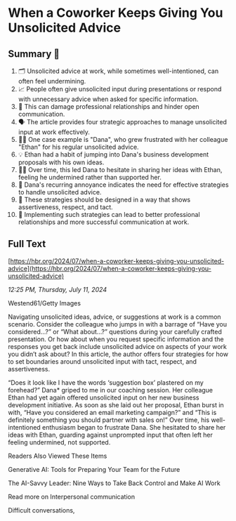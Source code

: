 # When a Coworker Keeps Giving You Unsolicited Advice

## Summary 🤖

1. 🗂️ Unsolicited advice at work, while sometimes well-intentioned, can often feel undermining.
2. 📈 People often give unsolicited input during presentations or respond with unnecessary advice when asked for specific information.
3. 👥 This can damage professional relationships and hinder open communication. 
4. 🗣️ The article provides four strategic approaches to manage unsolicited input at work effectively.
5. 👩‍💼 One case example is "Dana", who grew frustrated with her colleague "Ethan" for his regular unsolicited advice.
6. 💡 Ethan had a habit of jumping into Dana's business development proposals with his own ideas.
7. 🙅‍♀️ Over time, this led Dana to hesitate in sharing her ideas with Ethan, feeling he undermined rather than supported her.
8. 🥊 Dana's recurring annoyance indicates the need for effective strategies to handle unsolicited advice.
9. 🤝 These strategies should be designed in a way that shows assertiveness, respect, and tact.
10. 🚀 Implementing such strategies can lead to better professional relationships and more successful communication at work.

## Full Text

[https://hbr.org/2024/07/when-a-coworker-keeps-giving-you-unsolicited-advice](https://hbr.org/2024/07/when-a-coworker-keeps-giving-you-unsolicited-advice)

*12:25 PM, Thursday, July 11, 2024*

Westend61/Getty Images

Navigating unsolicited ideas, advice, or suggestions at work is a common scenario. Consider the colleague who jumps in with a barrage of “Have you considered…?” or “What about…?” questions during your carefully crafted presentation. Or how about when you request specific information and the responses you get back include unsolicited advice on aspects of your work you didn’t ask about? In this article, the author offers four strategies for how to set boundaries around unsolicited input with tact, respect, and assertiveness.

“Does it look like I have the words ‘suggestion box’ plastered on my forehead?” Dana* griped to me in our coaching session. Her colleague Ethan had yet again offered unsolicited input on her new business development initiative. As soon as she laid out her proposal, Ethan burst in with, “Have you considered an email marketing campaign?” and “This is definitely something you should partner with sales on!” Over time, his well-intentioned enthusiasm began to frustrate Dana. She hesitated to share her ideas with Ethan, guarding against unprompted input that often left her feeling undermined, not supported.

Readers Also Viewed These Items

Generative AI: Tools for Preparing Your Team for the Future

The AI-Savvy Leader: Nine Ways to Take Back Control and Make AI Work

Read more on Interpersonal communication

Difficult conversations,

